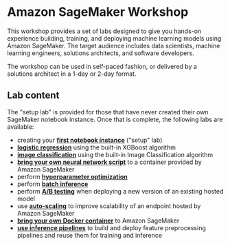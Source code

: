# Amazon SageMaker Workshop
This workshop provides a set of labs designed to give you hands-on experience building, training, and deploying machine
learning models using Amazon SageMaker. The target audience includes data scientists, machine learning engineers, solutions architects, and software developers.

The workshop can be used in self-paced fashion, or delivered by a solutions architect in a 1-day or 2-day format.

## Lab content

The "setup lab" is provided for those that have never created their own SageMaker notebook instance. Once that is complete, the following labs are available:

- creating your [**first notebook instance**](lab-0-setup/README.md) ("setup" lab)
- [**logistic regression**](lab-xgboost/README.md) using the built-in XGBoost algorithm
- [**image classification**](lab-image-classification) using the built-in Image Classification algorithm
- [**bring your own neural network script**](lab-bring-your-own-tensorflow/README.md) to a container provided by Amazon SageMaker
- perform [**hyperparameter optimization**](lab-hpo/README.md)
- perform [**batch inference**](lab-batch-inference/README.md)
- perform [**A/B testing**](lab-ab-testing/README.md) when deploying a new version of an existing hosted model
- use [**auto-scaling**](lab-auto-scale/README.md) to improve scalability of an endpoint hosted by Amazon SageMaker
- [**bring your own Docker container**](lab-bring-your-own-container/README.md) to Amazon SageMaker
- [**use inference pipelines**](lab-inference-pipelines/README.md) to build and deploy feature preprocessing pipelines and reuse them for training and inference
